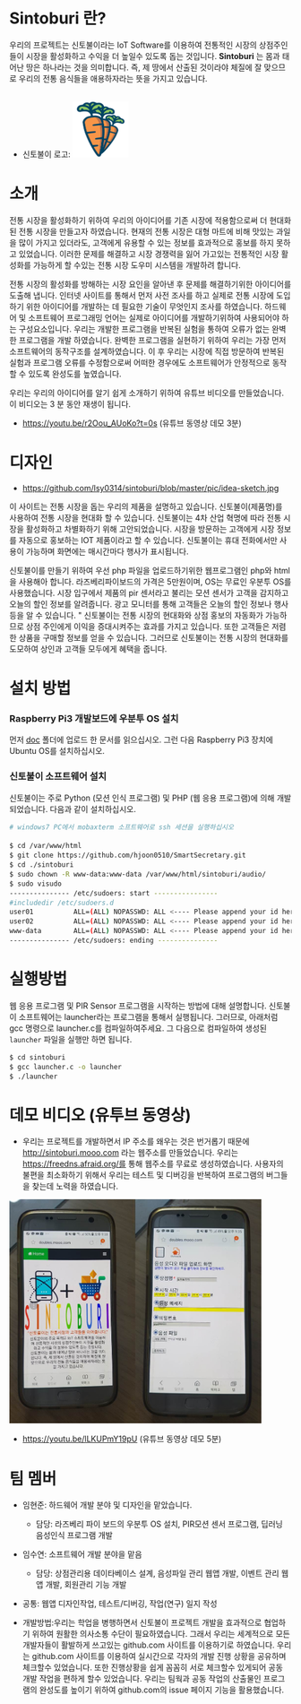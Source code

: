 # Sintoburi 란?
우리의 프로젝트는 신토불이라는 IoT Software를 이용하여 전통적인 시장의 상점주인들이 시장을 활성화하고 수익을 더 높일수 있도록 돕는 것입니다. **Sintoburi**  는 몸과 태어난 땅은 하나라는 것을 의미합니다. 즉, 제 땅에서 산출된 것이라야 체질에 잘 맞으므로 우리의 전통 음식들을 애용하자라는 뜻을 가지고 있습니다. 
<br><br>
* 신토불이 로고:
<img src=https://github.com/lsy0314/sintoburi/blob/master/pic/carrot.png width=100 height=100 border=0> </img> 


# 소개
전통 시장을 활성화하기 위하여 우리의 아이디어를 기존 시장에 적용함으로써  더 현대화 된 전통 시장을 만들고자 하였습니다. 현재의 전통 시장은 대형 마트에 비해 맛있는 과일을 많이 가지고 있더라도, 고객에게 유용할 수 있는 정보를 효과적으로 홍보를 하지 못하고 있었습니다. 이러한 문제를 해결하고 시장 경쟁력을 잃어 가고있는 전통적인 시장 활성화를 가능하게 할 수있는 전통 시장 도우미 시스템을 개발하려 합니다.
 
전통 시장의 활성화를 방해하는 시장 요인을 알아낸 후 문제를 해결하기위한 아이디어를 도출해 냅니다. 인터넷 사이트를 통해서 먼저 사전 조사를 하고 실제로 전통 시장에 도입하기 위한 아이디어를 개발하는 데 필요한 기술이 무엇인지 조사를 하였습니다. 하드웨어 및 소프트웨어 프로그래밍 언어는 실제로 아이디어를 개발하기위하여 사용되어야 하는 구성요소입니다. 우리는 개발한 프로그램을 반복된 실험을 통하여 오류가 없는 완벽한 프로그램을 개발 하였습니다. 완벽한 프로그램을 실현하기 위하여 우리는 가장 먼저 소프트웨어의 동작구조를 설계하였습니다. 이 후 우리는 시장에 직접 방문하여 반복된 실험과 프로그램 오류를 수정함으로써 어떠한 경우에도 소프트웨어가 안정적으로 동작할 수 있도록 완성도를 높였습니다.

우리는 우리의 아이디어를 알기 쉽게 소개하기 위하여 유튜브 비디오를 만들었습니다. 이 비디오는 3 분 동안 재생이 됩니다.
* https://youtu.be/r2Oou_AUoKo?t=0s (유튜브 동영상 데모 3분)
 

# 디자인
* https://github.com/lsy0314/sintoburi/blob/master/pic/idea-sketch.jpg

이 사이트는 전통 시장을 돕는 우리의 제품을 설명하고 있습니다. 신토불이(제품명)를 사용하여 전통 시장을 현대화 할 수 있습니다. 신토불이는 4차 산업 혁명에 따라 전통 시장을 활성화하고 차별화하기 위해 고안되었습니다. 시장을 방문하는 고객에게 시장 정보를 자동으로 홍보하는 IOT 제품이라고 할 수 있습니다.
신토불이는 휴대 전화에서만 사용이 가능하며 화면에는 매시간마다 행사가 표시됩니다.


신토불이를 만들기 위하여 우선 php 파일을 업로드하기위한 웹프로그램인 php와 html을 사용해아 합니다. 라즈베리파이보드의 가격은 5만원이며, OS는 무료인 우분투 OS를 사용했습니다. 시장 입구에서 제품의 pir 센서라고 불리는 모션 센서가 고객을 감지하고 오늘의 할인 정보를 알려줍니다. 광고 모니터를 통해 고객들은 오늘의 할인 정보나 행사등을 알 수 있습니다. " 신토불이는 전통 시장의 현대화와 상점 홍보의 자동화가 가능하므로 상점 주인에게 이익을 증대시켜주는 효과를 가지고 있습니다. 또한 고객들은 저렴한 상품을 구매할 정보를 얻을 수 있습니다. 그러므로 신토불이는 전통 시장의 현대화를 도모하여 상인과 고객들 모두에게 혜택을 줍니다.


# 설치 방법

### Raspberry Pi3 개발보드에 우분투 OS 설치
먼저 [doc](doc/README.md) 폴더에 업로드 한 문서를 읽으십시오. 그런 다음 Raspberry Pi3 장치에 Ubuntu OS를 설치하십시오.


### 신토불이 소프트웨어 설치
신토불이는 주로 Python (모션 인식 프로그램) 및 PHP (웹 응용 프로그램)에 의해 개발되었습니다.
다음과 같이 설치하십시오.

```bash
# windows7 PC에서 mobaxterm 소프트웨어로 ssh 세션을 실행하십시오

$ cd /var/www/html
$ git clone https://github.com/hjoon0510/SmartSecretary.git
$ cd ./sintoburi 
$ sudo chown -R www-data:www-data /var/www/html/sintoburi/audio/
$ sudo visudo
--------------- /etc/sudoers: start ----------------
#includedir /etc/sudoers.d
user01          ALL=(ALL) NOPASSWD: ALL <---- Please append your id here.!!!!
user02          ALL=(ALL) NOPASSWD: ALL <---- Please append your id here.!!!!
www-data        ALL=(ALL) NOPASSWD: ALL <---- Please append your id here.!!!!
--------------- /etc/sudoers: ending ---------------
```

# 실행방법
웹 응용 프로그램 및 PIR Sensor 프로그램을 시작하는 방법에 대해 설명합니다. 신토불이 소프트웨어는 launcher라는 프로그램을 통해서 실행됩니다. 그러므로, 아래처럼 gcc 명령으로 launcher.c를 컴파일하여주세요. 그 다음으로  컴파일하여 생성된 `launcher` 파일을 실행만 하면 됩니다.
```bash
$ cd sintoburi
$ gcc launcher.c -o launcher 
$ ./launcher
```


# 데모 비디오 (유투브 동영상)

* 우리는 프로젝트를 개발하면서 IP 주소를 왜우는 것은 번거롭기 때문에 http://sintoburi.mooo.com 라는 웹주소를 만들었습니다. 우리는 https://freedns.afraid.org/를 통해 웹주소를 무료로 생성하였습니다. 사용자의 불편을 최소화하기 위해서 우리는  테스트 및 디버깅을 반복하여 프로그램의 버그들을 찾는데 노력을 하였습니다. 
<img src=https://github.com/lsy0314/sintoburi/blob/master/pic/demo02.png width=450 height=400 border=0 />

* https://youtu.be/lLKUPmY19pU (유튜브 동영상 데모 5분)

# 팀 멤버
* 임현준: 하드웨어 개발 분야 및 디자인을 맡았습니다. 
  * 담당: 라즈베리 파이 보드의 우분투 OS 설치, PIR모션 센서 프로그램, 딥러닝 음성인식 프로그램 개발
  
* 임수연: 소프트웨어 개발 분야을 맡음
  * 담당: 상점관리용 데이타베이스 설계, 음성파일 관리 웹앱 개발, 이벤트 관리 웹앱 개발, 회원관리 기능 개발
  
* 공통: 웹앱 디자인작업, 테스트/디버깅, 작업(연구) 일지 작성

* 개발방법:우리는 학업을 병행하면서 신토불이 프로젝트 개발을 효과적으로 협업하기 위하여 원활한 의사소통 수단이 필요하였습니다. 그래서 우리는 세계적으로 모든 개발자들이 활발하게 쓰고있는 github.com 사이트를 이용하기로 하였습니다. 우리는 github.com 사이트를 이용하여 실시간으로 각자의 개발 진행 상황을 공유하며 체크할수 있었습니다. 또한 진행상황을 쉽게 꼼꼼히 서로 체크할수 있게되어 공동 개발 작업을 편하게 할수 있었습니다. 우리는 팀웍과 공동 작업의 산출물인 프로그램의 완성도를 높이기 위하여 github.com의 issue 페이지 기능을 활용했습니다. 
 
